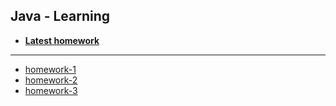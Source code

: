 <h2>Java - Learning</h2>

 - <b> <a href="https://github.com/Suren76/Java/blob/main/src/homework_4.java" >Latest homework </a> </b>



---
<ul>

<li> <a href="https://github.com/Suren76/Java/blob/main/src/homework_1.java" >homework-1 </a> </li>
<li> <a href="https://github.com/Suren76/Java/blob/main/src/homework_2.java" >homework-2 </a> </li>
<li> <a href="https://github.com/Suren76/Java/blob/main/src/homework_3.java" >homework-3 </a> </li>

</ul>